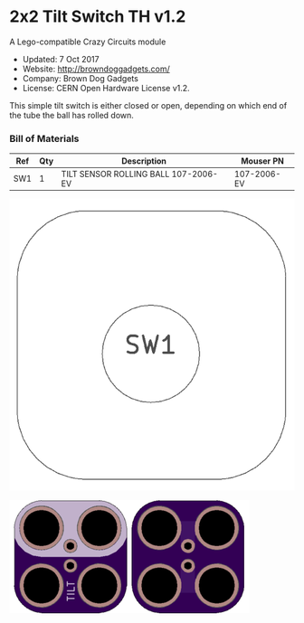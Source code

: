<!--- start title --->
# 2x2 Tilt Switch TH v1.2
A Lego-compatible Crazy Circuits module

- Updated: 7 Oct 2017
- Website: http://browndoggadgets.com/
- Company: Brown Dog Gadgets
- License: CERN Open Hardware License v1.2.
<!--- end title --->

This simple tilt switch is either closed or open, depending on which end of the tube the ball has rolled down.

<!--- bom start --->
### Bill of Materials

|Ref|Qty|Description|Mouser PN|
|---|---|-----------|------|
|SW1|1|TILT SENSOR ROLLING BALL 107-2006-EV|107-2006-EV|


<!--- bom end --->
![Assembly Diagram](assembly.png)

![Gerber Preview](preview.png)

